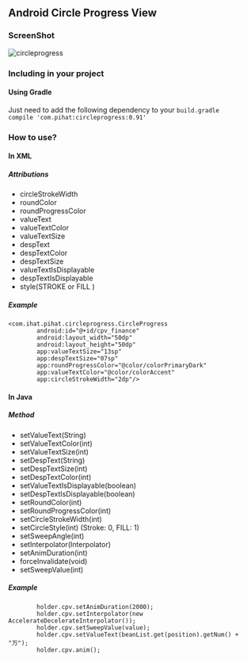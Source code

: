 ## Android Circle Progress View
### ScreenShot
![circleprogress](https://github.com/pihat/Android_CircleProgress/blob/master/screenshot/circleprogress.gif)    
### Including in your project
#### Using Gradle
Just need to add the following dependency to your `build.gradle` <br>
`compile 'com.pihat:circleprogress:0.91'`

### How to use?
#### In XML
##### Attributions
* circleStrokeWidth
* roundColor
* roundProgressColor
* valueText
* valueTextColor
* valueTextSize
* despText
* despTextColor
* despTextSize
* valueTextIsDisplayable
* despTextIsDisplayable
* style(STROKE or FILL )
        
##### Example
```
<com.ihat.pihat.circleprogress.CircleProgress
        android:id="@+id/cpv_finance"
        android:layout_width="50dp"
        android:layout_height="50dp"
        app:valueTextSize="13sp"
        app:despTextSize="07sp"
        app:roundProgressColor="@color/colorPrimaryDark"
        app:valueTextColor="@color/colorAccent"
        app:circleStrokeWidth="2dp"/>
```

        
#### In Java
##### Method
* setValueText(String)
* setValueTextColor(int)
* setValueTextSize(int)
* setDespText(String)
* setDespTextSize(int)
* setDespTextColor(int)
* setValueTextIsDisplayable(boolean)
* setDespTextIsDisplayable(boolean)
* setRoundColor(int)
* setRoundProgressColor(int)
* setCircleStrokeWidth(int)
* setCircleStyle(int)   (Stroke: 0, FILL: 1)
* setSweepAngle(int)
* setInterpolator(Interpolator)
* setAnimDuration(int)
* forceInvalidate(void)
* setSweepValue(int)  

##### Example
```
        holder.cpv.setAnimDuration(2000);
        holder.cpv.setInterpolator(new AccelerateDecelerateInterpolator());
        holder.cpv.setSweepValue(value);
        holder.cpv.setValueText(beanList.get(position).getNum() + "万");
        holder.cpv.anim();
```
